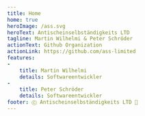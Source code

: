 ```yaml
---
title: Home
home: true
heroImage: /ass.svg
heroText: Antischeinselbständigkeits LTD
tagline: Martin Wilhelmi & Peter Schröder
actionText: Github Organization
actionLink: https://github.com/ass-limited
features:
-
    title: Martin Wilhelmi
    details: Softwareentwickler
-
    title: Peter Schröder
    details: Softwareentwickler
footer: Ⓒ Antischeinselbständigkeits LTD 🚀
---
```

